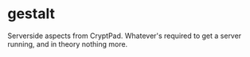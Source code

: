 # gestalt

Serverside aspects from CryptPad.
Whatever's required to get a server running, and in theory nothing more.
